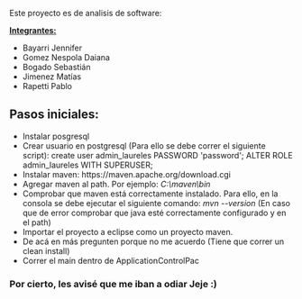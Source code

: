 Este proyecto es de analisis de software:

<b><u>Integrantes:</u></b>
<ul>
    <li>Bayarri Jennifer</li>
    <li>Gomez Nespola Daiana</li>
    <li>Bogado Sebastián</li>
    <li>Jimenez Matías</li>
    <li>Rapetti Pablo</li>
</ul>


<h2>Pasos iniciales:</h2>

<ul>
    <li>
        Instalar posgresql 
    </li>
    <li>
        Crear usuario en postgresql (Para ello se debe correr el siguiente script): 
        create user admin_laureles PASSWORD 'password';
        ALTER ROLE admin_laureles WITH SUPERUSER;
    </li>
    <li>
        Instalar maven:
        https://maven.apache.org/download.cgi
    </li>
    <li>
        Agregar maven al path.
        Por ejemplo: <i>C:\maven\bin</i>
    </li>
    <li>
        Comprobar que maven está correctamente instalado. 
        Para ello, en la consola se debe ejecutar el siguiente comando:
        <i>mvn --version</i>
        (En caso que de error comprobar que java esté correctamente configurado y en el path)
    </li>
    <li>
        Importar el proyecto a eclipse como un proyecto maven.
    </li>
    <li>
        De acá en más pregunten porque no me acuerdo (Tiene que correr un clean install)
    </li>
    <li>
        Correr el main dentro de ApplicationControlPac
    </li>
</ul>


<h3>Por cierto, les avisé que me iban a odiar Jeje :)</h3>



